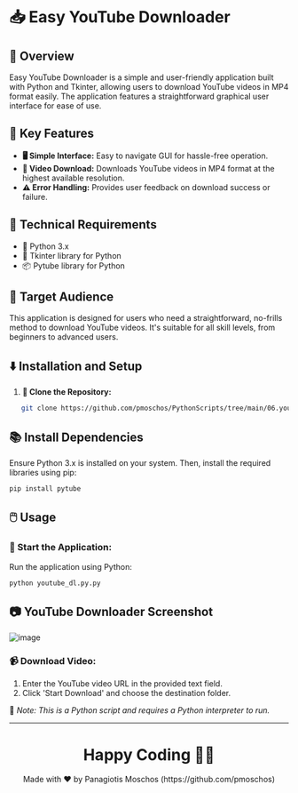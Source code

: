 # 📥 Easy YouTube Downloader

## 🌟 Overview
Easy YouTube Downloader is a simple and user-friendly application built with Python and Tkinter, allowing users to download YouTube videos in MP4 format easily. The application features a straightforward graphical user interface for ease of use.

## 🚀 Key Features
- **🖥️ Simple Interface:** Easy to navigate GUI for hassle-free operation.
- **🎥 Video Download:** Downloads YouTube videos in MP4 format at the highest available resolution.
- **⚠️ Error Handling:** Provides user feedback on download success or failure.

## 🔧 Technical Requirements
- 🐍 Python 3.x
- 🧩 Tkinter library for Python
- 📦 Pytube library for Python

## 👥 Target Audience
This application is designed for users who need a straightforward, no-frills method to download YouTube videos. It's suitable for all skill levels, from beginners to advanced users.

## ⬇️ Installation and Setup
1. **🔗 Clone the Repository:**
```bash
   git clone https://github.com/pmoschos/PythonScripts/tree/main/06.youtube_dl
 ```

 ## 📚 Install Dependencies
Ensure Python 3.x is installed on your system. Then, install the required libraries using pip:
```bash
pip install pytube
```

## 🖱️ Usage
### 🚀 Start the Application:
Run the application using Python:
```bash
python youtube_dl.py.py
```

## 📷 YouTube Downloader Screenshot
![image](https://github.com/pmoschos/pmoschos/assets/133533759/0e9031ef-b407-4c37-a9e9-806cff52dbc9)

### 📹 Download Video:
1. Enter the YouTube video URL in the provided text field.
2. Click 'Start Download' and choose the destination folder.

🔗 *Note: This is a Python script and requires a Python interpreter to run.*

---

<h1 align=center>Happy Coding 👨‍💻 </h1>

<p align="center">
  Made with ❤️ by Panagiotis Moschos (https://github.com/pmoschos)
</p>